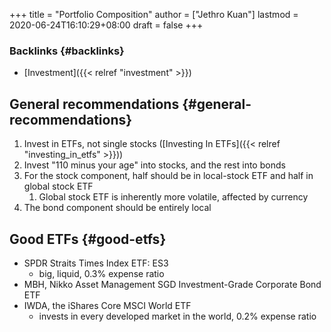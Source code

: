 +++
title = "Portfolio Composition"
author = ["Jethro Kuan"]
lastmod = 2020-06-24T16:10:29+08:00
draft = false
+++

### Backlinks {#backlinks}

- [Investment]({{< relref "investment" >}})

## General recommendations {#general-recommendations}

1.  Invest in ETFs, not single stocks ([Investing In ETFs]({{< relref "investing_in_etfs" >}}))
2.  Invest "110 minus your age" into stocks, and the rest into bonds
3.  For the stock component, half should be in local-stock ETF and half
    in global stock ETF
    1.  Global stock ETF is inherently more volatile, affected by
        currency
4.  The bond component should be entirely local

## Good ETFs {#good-etfs}

- SPDR Straits Times Index ETF: ES3
  - big, liquid, 0.3% expense ratio
- MBH, Nikko Asset Management SGD Investment-Grade Corporate Bond ETF
- IWDA, the iShares Core MSCI World ETF
  - invests in every developed market in the world, 0.2% expense ratio

